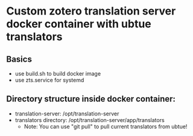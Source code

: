 # Custom zotero translation server docker container with ubtue translators

## Basics
* use build.sh to build docker image
* use zts.service for systemd

## Directory structure inside docker container:
* translation-server: /opt/translation-server
* translators directory: /opt/translation-server/app/translators
  * Note: You can use "git pull" to pull current translators from ubtue!

